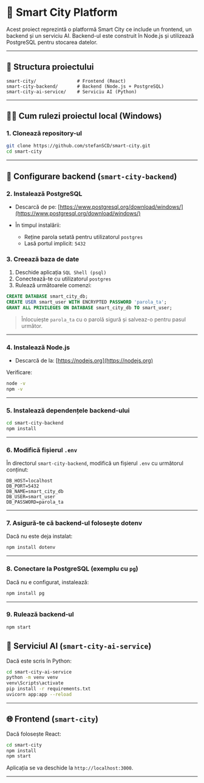 # 🌆 Smart City Platform

Acest proiect reprezintă o platformă Smart City ce include un frontend, un backend și un serviciu AI. Backend-ul este construit în Node.js și utilizează PostgreSQL pentru stocarea datelor.

---

## 📁 Structura proiectului

```
smart-city/               # Frontend (React)
smart-city-backend/       # Backend (Node.js + PostgreSQL)
smart-city-ai-service/    # Serviciu AI (Python)
```

---

## 🧑‍💻 Cum rulezi proiectul local (Windows)

### 1. Clonează repository-ul

```bash
git clone https://github.com/stefanSCD/smart-city.git
cd smart-city
```

---

## 🔧 Configurare backend (`smart-city-backend`)

### 2. Instalează PostgreSQL

* Descarcă de pe: [https://www.postgresql.org/download/windows/](https://www.postgresql.org/download/windows/)
* În timpul instalării:

  * Reține parola setată pentru utilizatorul `postgres`
  * Lasă portul implicit: `5432`

### 3. Creează baza de date

1. Deschide aplicația `SQL Shell (psql)`
2. Conectează-te cu utilizatorul `postgres`
3. Rulează următoarele comenzi:

```sql
CREATE DATABASE smart_city_db;
CREATE USER smart_user WITH ENCRYPTED PASSWORD 'parola_ta';
GRANT ALL PRIVILEGES ON DATABASE smart_city_db TO smart_user;
```

> Înlocuiește `parola_ta` cu o parolă sigură și salveaz-o pentru pasul următor.

---

### 4. Instalează Node.js

* Descarcă de la: [https://nodejs.org](https://nodejs.org)

Verificare:

```bash
node -v
npm -v
```

---

### 5. Instalează dependențele backend-ului

```bash
cd smart-city-backend
npm install
```

---

### 6. Modifică fișierul `.env`

În directorul `smart-city-backend`, modifică un fișierul `.env` cu următorul conținut:

```
DB_HOST=localhost
DB_PORT=5432
DB_NAME=smart_city_db
DB_USER=smart_user
DB_PASSWORD=parola_ta
```

---

### 7. Asigură-te că backend-ul folosește dotenv

Dacă nu este deja instalat:

```bash
npm install dotenv
```

---

### 8. Conectare la PostgreSQL (exemplu cu `pg`)

Dacă nu e configurat, instalează:

```bash
npm install pg
```

---

### 9. Rulează backend-ul

```bash
npm start
```


## 🧠 Serviciul AI (`smart-city-ai-service`)

Dacă este scris în Python:

```bash
cd smart-city-ai-service
python -m venv venv
venv\Scripts\activate
pip install -r requirements.txt
uvicorn app:app --reload
```

---

## 🌐 Frontend (`smart-city`)

Dacă folosește React:

```bash
cd smart-city
npm install
npm start
```

Aplicația se va deschide la `http://localhost:3000`.

---

